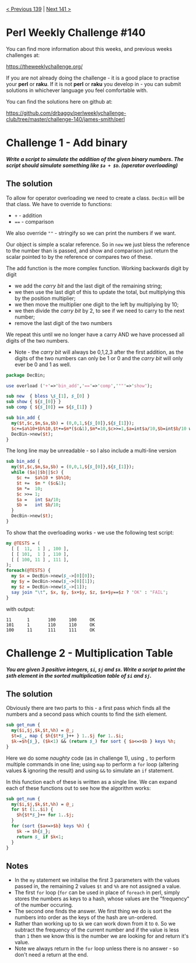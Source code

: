 [< Previous 139](https://github.com/drbaggy/perlweeklychallenge-club/tree/master/challenge-139/james-smith) |
[Next 141 >](https://github.com/drbaggy/perlweeklychallenge-club/tree/master/challenge-141/james-smith)

# Perl Weekly Challenge #140

You can find more information about this weeks, and previous weeks challenges at:

  https://theweeklychallenge.org/

If you are not already doing the challenge - it is a good place to practise your
**perl** or **raku**. If it is not **perl** or **raku** you develop in - you can
submit solutions in whichever language you feel comfortable with.

You can find the solutions here on github at:

https://github.com/drbaggy/perlweeklychallenge-club/tree/master/challenge-140/james-smith/perl

# Challenge 1 - Add binary

***Write a script to simulate the addition of the given binary numbers. The script should simulate something like `$a + $b`. (operator overloading)***

## The solution

To allow for operator overloading we need to create a class. `DecBin` will be that class. We have to override to functions:

* `+` - addition
* `==` - comparison

We also override `""` - stringify so we can print the numbers if we want.

Our object is simple a scalar reference. So in `new` we just bless the reference to the number than is passed, and show and comparison just return the scalar pointed to by the reference or compares two of these.

The add function is the more complex function. Working backwards digit by digit

* we add the *carry bit* and the last digit of the remaining string;
* we then use the last digit of this to update the total, but multiplying this by the position multiplier;
* we then move the multiplier one digit to the left by multiplying by 10;
* we then divide the *carry bit* by 2, to see if we need to carry to the next number;
* remove the last digit of the two numbers

We repeat this until we no longer have a carry AND we have processed all digits of the two numbers.

* Note - the *carry bit* will always be 0,1,2,3 after the first addition, as the digits of the two numbers can only be 1 or 0 and the *carry bit* will only ever be 0 and 1 as well.

```perl
package DecBin;

use overload ('+'=>'bin_add','=='=>'comp','""'=>'show');

sub new  { bless \$_[1], $_[0] }
sub show { ${$_[0]} }
sub comp { ${$_[0]} == ${$_[1]} }

sub bin_add {
  my($t,$c,$m,$a,$b) = (0,0,1,${$_[0]},${$_[1]});
  $c+=$a%10+$b%10,$t+=$m*($c&1),$m*=10,$c>>=1,$a=int$a/10,$b=int$b/10 while $a||$b||$c;
  DecBin->new($t);
}
```
The long line may be unreadable - so I also include a multi-line version

```perl
sub bin_add {
  my($t,$c,$m,$a,$b) = (0,0,1,${$_[0]},${$_[1]});
  while ($a||$b||$c) {
    $c +=  $a%10 + $b%10;
    $t +=  $m * ($c&1);
    $m *=  10;
    $c >>= 1;
    $a =   int $a/10;
    $b =   int $b/10;
  }
  DecBin->new($t);
}
```

To show that the overloading works - we use the following test script:

```perl
my @TESTS = (
  [ [  11,  1 ] , 100 ],
  [ [ 101,  1 ] , 110 ],
  [ [ 100, 11 ] , 111 ],
);
foreach(@TESTS) {
  my $x = DecBin->new($_->[0][0]);
  my $y = DecBin->new($_->[0][1]);
  my $z = DecBin->new($_->[1]);
  say join "\t", $x, $y, $x+$y, $z, $x+$y==$z ? 'OK' : 'FAIL';
}
```

with output:

```
11      1       100     100     OK
101     1       110     110     OK
100     11      111     111     OK
```

# Challenge 2 - Multiplication Table

***You are given 3 positive integers, `$i`, `$j` and `$k`. Write a script to print the `$k`th element in the sorted multiplication table of `$i` and `$j`.***

## The solution

Obviously there are two parts to this - a first pass which finds all the numbers and a second pass which counts to find the `$k`th element.

```perl
sub get_num {
  my($i,$j,$k,$t,%h) = @_;
  $t=$_, map { $h{$t*$_}++ } 1..$j for 1..$i;
  $k-=$h{$_}, ($k<1) && (return $_) for sort { $a<=>$b } keys %h;
}
```

Here we do some *naughty* code (as in challenge 1), using `,` to perform multiple commands in one line; using `map` to perform a `for`
loop (altering values & ignoring the result) and using `&&` to simulate an `if` statement.

In this function each of these is written as a single line. We can expand each of these functions out to see how the algorithm works:

```perl
sub get_num {
  my($i,$j,$k,$t,%h) = @_;
  for $t (1..$i) {
    $h{$t*$_}++ for 1..$j;
  }
  for (sort {$a<=>$b} keys %h) {
    $k -= $h{$_};
    return $_ if $k<1;
  }
}
```
## Notes
  * In the `my` statement we initalise the first 3 parameters with the values passed in, the remaining 2 values `$t` and `%h` are not assigned a value.
  * The first `for` loop (`for` can be used in place of `foreach` in perl, simply stores the numbers as keys to a hash, whose values are the "frequency" of the number occuring.
  * The second one finds the answer. We first thing we do is sort the numbers into order as the keys of the hash are un-ordered.
  * Rather than working up to `$k` we can work down from it to `0`. So we subtract the frequency of the current number and if the
    value is less than `1` then we know this is the number we are looking for and return it's value.
  * Note we always return in the `for` loop unless there is no answer - so don't need a return at the end.

